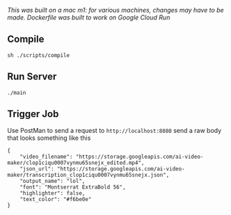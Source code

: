 _This was built on a mac m1: for various machines, changes may have to be made._
_Dockerfile was built to work on Google Cloud Run_

## Compile

```
sh ./scripts/compile
```

## Run Server

```
./main
```

## Trigger Job

Use PostMan to send a request to `http://localhost:8080` send a raw body that looks something like this

```
{
    "video_filename": "https://storage.googleapis.com/ai-video-maker/clop1ciqu0007vynmu65snejx_edited.mp4",
    "json_url": "https://storage.googleapis.com/ai-video-maker/transcription_clop1ciqu0007vynmu65snejx.json",
    "output_name": "lol",
    "font": "Montserrat ExtraBold 56",
    "highlighter": false,
    "text_color": "#f6be0e"
}
```
